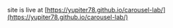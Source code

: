 site is live at [https://yupiter78.github.io/carousel-lab/](https://yupiter78.github.io/carousel-lab/)

